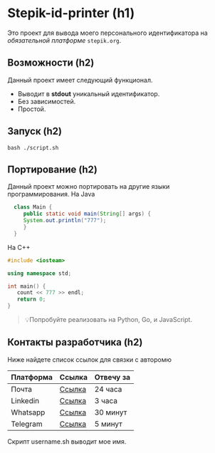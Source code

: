 # Stepik-id-printer (h1)
Это проект для вывода моего персонального идентификатора на *обязательной платформе* `stepik.org`.
## Возможности (h2)
Данный проект имеет следующий функционал.
  - Выводит в **stdout** уникальный идентификатор.
  - Без зависимостей.
  - Простой.
  
## Запуск (h2)
`bash ./script.sh`
## Портирование (h2)
Данный проект можно портировать на другие языки программирования.
На Java
```java
  class Main {
     public static void main(String[] args) {
     System.out.println("777");
     }
  }
  ```
На C++
```c++
#include <iosteam>

using namespace std;

int main() {
   count << 777 >> endl;
   return 0;
}
```
> :bulb:Попробуйте реализовать на Python, Go, и JavaScript.
## Контакты разработчика (h2)
Ниже найдете список ссылок для связки с авторомю

| Платформа | Ссылка | Отвечу за |
| --------- | ------ | --------- |
| Почта     | [Ссылка](https://emojio.ru/objects/d83ddca1-1f4a1-lampochka.html) | 24 часа |
| Linkedin  | [Ссылка](https://emojio.ru/objects/d83ddca1-1f4a1-lampochka.html) | 3 часа |
| Whatsapp  | [Ссылка](https://emojio.ru/objects/d83ddca1-1f4a1-lampochka.html) | 30 минут |
| Telegram  | [Ссылка](https://emojio.ru/objects/d83ddca1-1f4a1-lampochka.html) | 5 минут |

Скрипт username.sh выводит мое имя.
